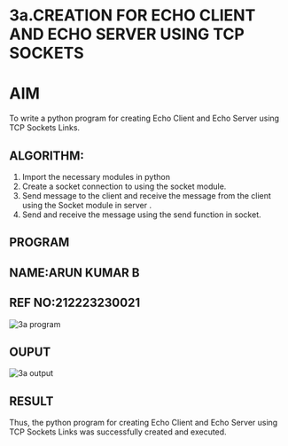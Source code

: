 # 3a.CREATION FOR ECHO CLIENT AND ECHO SERVER USING TCP SOCKETS
# AIM
To write a python program for creating Echo Client and Echo Server using TCP
Sockets Links.
## ALGORITHM:
1. Import the necessary modules in python
2. Create a socket connection to using the socket module.
3. Send message to the client and receive the message from the client using the Socket module in
 server .
4. Send and receive the message using the send function in socket.
## PROGRAM
## NAME:ARUN KUMAR B
## REF NO:212223230021
![3a program](https://github.com/user-attachments/assets/b1dd62c5-ab68-4373-a709-18eed14ed3d4)

## OUPUT
![3a output](https://github.com/user-attachments/assets/35e39eea-8748-4228-b766-66d78e1edbca)

## RESULT
Thus, the python program for creating Echo Client and Echo Server using TCP Sockets Links 
was successfully created and executed.
